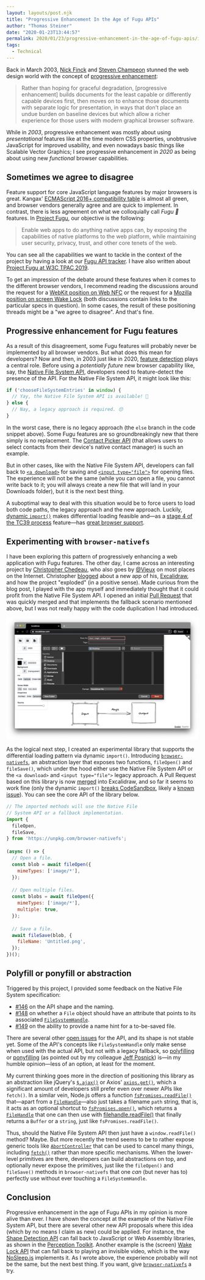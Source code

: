 ```yaml
---
layout: layouts/post.njk
title: "Progressive Enhancement In the Age of Fugu APIs"
author: "Thomas Steiner"
date: "2020-01-23T13:44:57"
permalink: 2020/01/23/progressive-enhancement-in-the-age-of-fugu-apis/index.html
tags:
  - Technical
---
```

Back in March 2003, [Nick Finck](http://nickfinck.com/) and
[Steven Champeon](https://twitter.com/schampeo) stunned the web design world
with the concept of
[progressive enhancement](http://hesketh.com/publications/inclusive_web_design_for_the_future/):

> Rather than hoping for graceful degradation, [progressive enhancement] builds documents
  for the least capable or differently capable devices first,
  then moves on to enhance those documents with separate logic for presentation,
  in ways that don't place an undue burden on baseline devices
  but which allow a richer experience for those users with modern graphical browser software.

While in *2003*, progressive enhancement was mostly about using *presentational* features
like at the time modern CSS properties, unobtrusive JavaScript for improved usability,
and even nowadays basic things like Scalable Vector Graphics;
I see progressive enhancement in *2020* as being about using new *functional* browser capabilities.

## Sometimes we agree to disagree

Feature support for core JavaScript language features by major browsers is great.
Kangax' [ECMAScript 2016+ compatibility table](https://kangax.github.io/compat-table/es2016plus/)
is almost all green, and browser vendors generally agree and are quick to implement.
In contrast, there is less agreement on what we colloquially call *Fugu 🐡* features.
In [Project Fugu](https://developers.google.com/web/updates/capabilities),
our objective is the following:

> Enable web apps to do anything native apps can,
  by exposing the capabilities of native platforms to the web platform,
  while maintaining user security, privacy, trust, and other core tenets of the web.

You can see all the capabilities we want to tackle in the context of the project
by having a look at our [Fugu API tracker](https://goo.gle/fugu-api-tracker).
I have also written about [Project Fugu at W3C TPAC 2019](/2019/09/21/project-fugu-at-w3c-tpac/).

To get an impression of the debate around these features
when it comes to the different browser vendors, I recommend reading the discussions
around the request for a
[WebKit position on Web NFC](https://lists.webkit.org/pipermail/webkit-dev/2020-January/031006.html)
or the request for a
[Mozilla position on screen Wake Lock](https://github.com/mozilla/standards-positions/issues/210)
(both discussions contain links to the particular specs in question).
In some cases, the result of these positioning threads might be a "we agree to disagree".
And that's fine.

## Progressive enhancement for Fugu features

As a result of this disagreement, some Fugu features
will probably never be implemented by all browser vendors.
But what does this mean for developers?
Now and then, in 2003 just like in 2020,
[feature detection](https://developer.mozilla.org/en-US/docs/Learn/Tools_and_testing/Cross_browser_testing/Feature_detection)
plays a central role.
Before using a *potentially future* new browser capability like, say, the
[Native File System API](https://web.dev/native-file-system/),
developers need to feature-detect the presence of the API.
For the Native File System API, it might look like this:

```js
if ('chooseFileSystemEntries' in window) {
  // Yay, the Native File System API is available! 💾
} else {
  // Nay, a legacy approach is required. 😔
}
```

In the worst case, there is no legacy approach (the `else` branch in the code snippet above).
Some Fugu features are so groundbreakingly new that there simply is no replacement.
The [Contact Picker API](https://web.dev/contact-picker/) (that allows users to select contacts
from their device's native contact manager) is such an example.

But in other cases, like with the Native File System API,
developers can fall back to
[`<a download>`](https://developer.mozilla.org/en-US/docs/Web/HTML/Element/a#attr-download)
for saving and
[`<input type="file">`](https://developer.mozilla.org/en-US/docs/Web/HTML/Element/input/file)
for opening files.
The experience will not be the same (while you can open a file, you cannot write back to it;
you will always create a new file that will land in your Downloads folder),
but it is the next best thing.

A suboptimal way to deal with this situation would be to force users to load both code paths,
the legacy approach and the new approach.
Luckily,
[dynamic `import()`](https://developer.mozilla.org/en-US/docs/Web/JavaScript/Reference/Statements/import#Dynamic_Imports)
makes differential loading feasible and—as a
[stage 4 of the TC39 process](https://tc39.es/process-document/)
feature—has [great browser support](https://caniuse.com/#feat=es6-module-dynamic-import).

## Experimenting with `browser-nativefs`

I have been exploring this pattern of progressively enhancing a web application with Fugu features.
The other day, I came across an interesting project by
[Christopher Chedeau](https://blog.vjeux.com/), who also goes by
[@Vjeux](https://twitter.com/vjeux) on most places on the Internet.
Christopher [blogged](https://blog.vjeux.com/2020/uncategorized/reflections-on-excalidraw.html)
about a new app of his, [Excalidraw](https://excalidraw.com/), and how the project "exploded"
(in a positive sense).
Made curious from the blog post, I played with the app myself
and immediately thought that it could profit from the Native File System API.
I opened an initial [Pull Request](https://github.com/excalidraw/excalidraw/pull/388)
that was quickly merged and that implements the fallback scenario mentioned above,
but I was not really happy with the code duplication I had introduced.

![Excalidraw web app with open "file save" dialog.](/images/excalidraw.png)

As the logical next step, I created an experimental library
that supports the differential loading pattern via dynamic `import()`.
Introducing [`browser-nativefs`](https://github.com/GoogleChromeLabs/browser-nativefs),
an abstraction layer that exposes two functions, `fileOpen()` and `fileSave()`,
which under the hood either use the Native File System API or the `<a download>` and
`<input type="file">` legacy approach.
A Pull Request based on this library is now [merged](https://github.com/excalidraw/excalidraw/pull/510)
into Excalidraw, and so far it seems to work fine (only the dynamic `import()`
[breaks CodeSandbox](https://github.com/excalidraw/excalidraw/issues/512),
likely a [known issue](https://github.com/codesandbox/codesandbox-client/issues/1774)).
You can see the core API of the library below.

```js
// The imported methods will use the Native File
// System API or a fallback implementation.
import {
  fileOpen,
  fileSave,
} from 'https://unpkg.com/browser-nativefs';

(async () => {
  // Open a file.
  const blob = await fileOpen({
    mimeTypes: ['image/*'],
  });

  // Open multiple files.
  const blobs = await fileOpen({
    mimeTypes: ['image/*'],
    multiple: true,
  });

  // Save a file.
  await fileSave(blob, {
    fileName: 'Untitled.png',
  });
})();
```

## Polyfill or ponyfill or abstraction

Triggered by this project, I provided some feedback on the Native File System specification:

- [#146](https://github.com/WICG/native-file-system/issues/146) on the API shape and the naming.
- [#148](https://github.com/WICG/native-file-system/issues/148)
  on whether a `File` object should have an attribute
  that points to its associated
  [`FileSystemHandle`](https://wicg.github.io/native-file-system/#filesystemhandle).
- [#149](https://github.com/WICG/native-file-system/issues/149)
  on the ability to provide a name hint for a to-be-saved file.

There are several other [open issues](https://github.com/WICG/native-file-system/issues)
for the API, and its shape is not stable yet.
Some of the API's concepts like `FileSystemHandle` only make sense when used with the actual API,
but not with a legacy fallback,
so [polyfilling](https://developer.mozilla.org/en-US/docs/Glossary/Polyfill)
or [ponyfilling](https://ponyfill.com/) (as pointed out by my colleague
[Jeff Posnick](https://jeffy.info/)) is—in my humble opinion—less of an option,
at least for the moment.

My current thinking goes more in the direction of positioning this library as an abstraction
like jQuery's [`$.ajax()`](https://api.jquery.com/jquery.ajax/) or
Axios' [`axios.get()`](https://api.jquery.com/jquery.ajax/),
which a significant amount of developers still prefer even over newer APIs like `fetch()`.
In a similar vein, Node.js offers a function
[`fsPromises.readFile()`](https://nodejs.org/api/fs.html#fs_fspromises_readfile_path_options)
that—apart from a [`FileHandle`](https://nodejs.org/api/fs.html#fs_class_filehandle)—also
just takes a filename `path` string, that is, it acts as an optional shortcut to
[`fsPromises.open()`](https://nodejs.org/api/fs.html#fs_fspromises_open_path_flags_mode),
which returns a [`FileHandle`](https://nodejs.org/api/fs.html#fs_class_filehandle)
that one can then use with
[filehandle.readFile()](https://nodejs.org/api/fs.html#fs_filehandle_readfile_options)
that finally returns a `Buffer` or a `string`, just like `fsPromises.readFile()`.

Thus, should the Native File System API then just have a `window.readFile()` method? Maybe.
But more recently the trend seems to be to rather expose generic tools like
[`AbortController`](https://developer.mozilla.org/en-US/docs/Web/API/AbortController)
that can be used to cancel many things, including
[`fetch()`](https://github.com/mdn/dom-examples/blob/2f15930c36a4eeb31eb6d9862c277f2dc9a829b2/abort-api/index.html#L72)
rather than more specific mechanisms.
When the lower-level primitives are there, developers can build abstractions on top,
and optionally never expose the primitives, just like the `fileOpen()` and `fileSave()` methods
in `browser-nativefs` that one *can* (but never has to) perfectly use
without ever touching a `FileSystemHandle`.

## Conclusion

Progressive enhancement in the age of Fugu APIs in my opinion is more alive than ever.
I have shown the concept at the example of the Native File System API,
but there are several other new API proposals where this idea (which by no means I claim as new)
could be applied.
For instance, the [Shape Detection API](https://web.dev/shape-detection/)
can fall back to JavaScript or Web Assembly libraries, as shown in the
[Perception Toolkit](https://github.com/GoogleChromeLabs/perception-toolkit/#overview).
Another example is the (screen) [Wake Lock API](https://web.dev/wakelock/)
that can fall back to playing an invisible video,
which is the way [NoSleep.js](https://github.com/richtr/NoSleep.js/) implements it.
As I wrote above, the experience probably will not be the same,
but the next best thing.
If you want, give [`browser-nativefs`](https://github.com/GoogleChromeLabs/browser-nativefs) a try.
